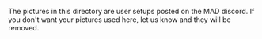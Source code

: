 The pictures in this directory are user setups posted on the MAD discord.  If you don't want your pictures used here, let us know and they will be removed.
